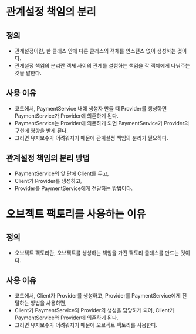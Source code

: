 # 관계설정 책임의 분리 	
## 정의
- 관계설정이란, 한 클래스 안에 다른 클래스의 객체를 인스턴스 없이 생성하는 것이다. 
- 관계설정 책임의 분리란 객체 사이의 관계를 설정하는 책임을 각 객체에게 나눠주는 것을 말한다.

## 사용 이유 
- 코드에서, PaymentService 내에 생성자 만들 때 Provider를 생성하면 PaymentService가 Provider에 의존하게 된다.
- PaymentService는 Provider에 의존하게 되면 PaymentService가 Provider의 구현에 영향을 받게 된다.
- 그러면 유지보수가 어려워지기 때문에 관계설정 책임의 분리가 필요하다.

## 관계설정 책임의 분리 방법
- PaymentService의 앞 단에 Client를 두고, 
- Client가 Provider를 생성하고, 
- Provider를 PaymentService에게 전달하는 방법이다.



# 오브젝트 팩토리를 사용하는 이유 
## 정의
- 오브젝트 팩토리란, 오브젝트를 생성하는 책임을 가진 팩토리 클래스를 만드는 것이다.

## 사용 이유
- 코드에서, Client가 Provider를 생성하고, Provider를 PaymentService에게 전달하는 방법을 사용하면,
- Client가 PaymentService와 Provider의 생성을 담당하게 되어, Client가 PaymentService와 Provider에 의존하게 된다.
- 그러면 유지보수가 어려워지기 때문에 오브젝트 팩토리를 사용한다.
